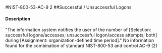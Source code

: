 #NIST-800-53-AC-9 2
##Successful / Unsuccessful Logons
#### Description
"The information system notifies the user of the number of [Selection: successful logons/accesses; unsuccessful logon/access attempts; both] during [Assignment: organization-defined time period]."
No information found for the combination of standard NIST-800-53 and control AC-9 (2)
